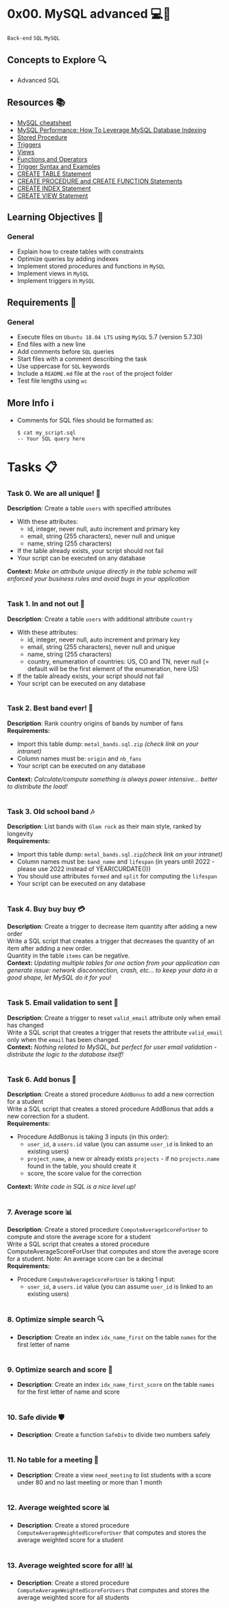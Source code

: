 # 0x00. MySQL advanced 💻🧠
`Back-end` `SQL` `MySQL`

## Concepts to Explore 🔍
- Advanced SQL

## Resources 📚
- [MySQL cheatsheet](https://devhints.io/mysql)
- [MySQL Performance: How To Leverage MySQL Database Indexing](https://www.liquidweb.com/kb/mysql-optimization-how-to-leverage-mysql-database-indexing/)
- [Stored Procedure](https://www.w3resource.com/mysql/mysql-procedure.php)
- [Triggers](https://www.w3resource.com/mysql/mysql-triggers.php)
- [Views](https://www.w3resource.com/mysql/mysql-views.php)
- [Functions and Operators](https://dev.mysql.com/doc/refman/5.7/en/functions.html)
- [Trigger Syntax and Examples](https://dev.mysql.com/doc/refman/5.7/en/trigger-syntax.html)
- [CREATE TABLE Statement](https://dev.mysql.com/doc/refman/5.7/en/create-table.html)
- [CREATE PROCEDURE and CREATE FUNCTION Statements](https://dev.mysql.com/doc/refman/5.7/en/create-procedure.html)
- [CREATE INDEX Statement](https://dev.mysql.com/doc/refman/5.7/en/create-index.html)
- [CREATE VIEW Statement](https://dev.mysql.com/doc/refman/5.7/en/create-view.html)

## Learning Objectives 🎯
### General
- Explain how to create tables with constraints
- Optimize queries by adding indexes
- Implement stored procedures and functions in `MySQL`
- Implement views in `MySQL`
- Implement triggers in `MySQL`

## Requirements 📝
### General
- Execute files on `Ubuntu 18.04 LTS` using `MySQL` 5.7 (version 5.7.30)
- End files with a new line
- Add comments before `SQL` queries
- Start files with a comment describing the task
- Use uppercase for `SQL` keywords
- Include a `README.md` file at the `root` of the project folder
- Test file lengths using `wc`

## More Info ℹ️
- Comments for SQL files should be formatted as:
  ```
  $ cat my_script.sql
  -- Your SQL query here
  ```

# Tasks 📋
### Task 0. We are all unique! 🦄
**Description**: Create a table `users` with specified attributes
-	With these attributes:
	-	id, integer, never null, auto increment and primary key
	-	email, string (255 characters), never null and unique
	-	name, string (255 characters)
-	If the table already exists, your script should not fail
-	Your script can be executed on any database

<b>Context:</b> <i>Make an attribute unique directly in the table schema will enforced your business rules and avoid bugs in your application</i>
<br></br>

### Task 1. In and not out 💼
**Description**: Create a table `users` with additional attribute `country`
-	With these attributes:
	-	id, integer, never null, auto increment and primary key
	-	email, string (255 characters), never null and unique
	-	name, string (255 characters)
	-	country, enumeration of countries: US, CO and TN, never null (= default will be the first element of the enumeration, here US)
-	If the table already exists, your script should not fail
-	Your script can be executed on any database
<br></br>

### Task 2. Best band ever! 🎸
**Description**: Rank country origins of bands by number of fans</br>
<b>Requirements:</b>
-	Import this table dump: `metal_bands.sql.zip` <i>(check link on your intranet)</i>
-	Column names must be: `origin` and `nb_fans`
-	Your script can be executed on any database

<b>Context:</b> <i>Calculate/compute something is always power intensive… better to distribute the load!</i>
<br></br>

### Task 3. Old school band 🎶
**Description**: List bands with `Glam rock` as their main style, ranked by longevity</br>
<b>Requirements:</b>
-	Import this table dump: `metal_bands.sql.zip`<i>(check link on your intranet)</i>
-	Column names must be: `band_name` and `lifespan` (in years until 2022 - please use 2022 instead of YEAR(CURDATE()))
-	You should use attributes `formed` and `split` for computing the `lifespan`
-	Your script can be executed on any database
<br></br>

### Task 4. Buy buy buy 💳
**Description**: Create a trigger to decrease item quantity after adding a new order</br>
Write a SQL script that creates a trigger that decreases the quantity of an item after adding a new order.</br>
Quantity in the table `items` can be negative.</br>
<b>Context:</b> <i>Updating multiple tables for one action from your application can generate issue: network disconnection, crash, etc… to keep your data in a good shape, let MySQL do it for you!</i>
<br></br>

### Task 5. Email validation to sent 📧
**Description**: Create a trigger to reset `valid_email` attribute only when email has changed</br>
Write a SQL script that creates a trigger that resets the attribute `valid_email` only when the `email` has been changed.</br>
<b>Context:</b> <i>Nothing related to MySQL, but perfect for user email validation - distribute the logic to the database itself!</i>
<br></br>

### Task 6. Add bonus 🎉
**Description**: Create a stored procedure `AddBonus` to add a new correction for a student</br>
Write a SQL script that creates a stored procedure AddBonus that adds a new correction for a student.</br>
<b>Requirements:</b>
-	Procedure AddBonus is taking 3 inputs (in this order):
	-	`user_id`, a `users.id` value (you can assume `user_id` is linked to an existing users)
	-	`project_name`, a new or already exists `projects` - if no `projects.name` found in the table, you should create it
	-	score, the score value for the correction

<b>Context:</b> <i>Write code in SQL is a nice level up!</i>
<br></br>

### 7. Average score 📊
**Description**: Create a stored procedure `ComputeAverageScoreForUser` to compute and store the average score for a student</br>
Write a SQL script that creates a stored procedure ComputeAverageScoreForUser that computes and store the average score for a student. Note: An average score can be a decimal</br>
<b>Requirements:</b>
-	Procedure `ComputeAverageScoreForUser` is taking 1 input:
	-	`user_id`, a `users.id` value (you can assume `user_id` is linked to an existing users)
<br></br>


### 8. Optimize simple search 🔍
- **Description**: Create an index `idx_name_first` on the table `names` for the first letter of name
<br></br>


### 9. Optimize search and score 🔢
- **Description**: Create an index `idx_name_first_score` on the table `names` for the first letter of name and score
<br></br>


### 10. Safe divide 🛡️
- **Description**: Create a function `SafeDiv` to divide two numbers safely
<br></br>


### 11. No table for a meeting 🚫
- **Description**: Create a view `need_meeting` to list students with a score under 80 and no last meeting or more than 1 month
<br></br>


### 12. Average weighted score 📊
- **Description**: Create a stored procedure `ComputeAverageWeightedScoreForUser` that computes and stores the average weighted score for a student
<br></br>


### 13. Average weighted score for all! 📊
- **Description**: Create a stored procedure `ComputeAverageWeightedScoreForUsers` that computes and stores the average weighted score for all students
